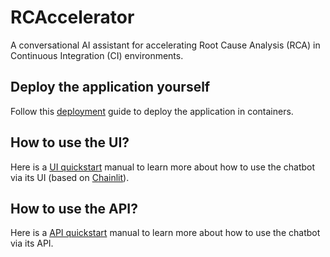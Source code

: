 # RCAccelerator

A conversational AI assistant for accelerating Root Cause Analysis (RCA) in Continuous Integration (CI) environments.

## Deploy the application yourself

Follow this [deployment](docs/deploy-quickstart.md) guide to deploy the application in containers.

## How to use the UI?

Here is a [UI quickstart](docs/ui-quickstart.md) manual to learn more about how to use the chatbot via its UI (based on [Chainlit](https://chainlit.io)).

## How to use the API?

Here is a [API quickstart](docs/api-quickstart.md) manual to learn more about how to use the chatbot via its API.
